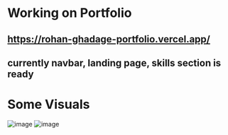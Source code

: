 # Working on Portfolio

https://rohan-ghadage-portfolio.vercel.app/
---
currently navbar, landing page, skills section is ready
---
# Some Visuals
![image](https://github.com/user-attachments/assets/35fbce8a-2a98-4a89-b8df-ca3c515ae540)
![image](https://github.com/user-attachments/assets/7425acdf-0466-40f5-aca2-9dd5fe6f2e9a)
